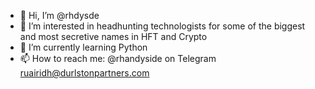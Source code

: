 - 👋 Hi, I’m @rhdysde
- 👀 I’m interested in headhunting technologists for some of the biggest and most secretive names in HFT and Crypto
- 🌱 I’m currently learning Python
- 📫 How to reach me:
  @rhandyside on Telegram
  ruairidh@durlstonpartners.com

<!---
rhdysde/rhdysde is a ✨ special ✨ repository because its `README.md` (this file) appears on your GitHub profile.
You can click the Preview link to take a look at your changes.
--->
